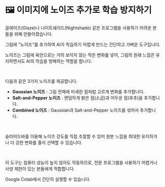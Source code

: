 # 🖼️ 이미지에 노이즈 추가로 학습 방지하기

글레이즈(Glaze)나 나이트쉐이드(Nightshade) 같은 프로그램을 사용하기 어려운 분들을 위해 만들어졌습니다.

그림에 "노이즈"를 추가하여 AI가 학습하기 어렵게 만드는 간단하고 가벼운 도구입니다.

노이즈는 그림에 육안으로는 거의 보이지 않는 작은 변화를 넣어, 그림의 원래 느낌은 유지하면서도 AI의 학습을 방해하는 역할을 합니다.

<br/>

다음과 같은 3가지 노이즈를 제공합니다.

-   **Gaussian 노이즈** : 그림 전체에 미세한 점처럼 고르게 변화를 추가합니다.  
-   **Salt-and-Pepper 노이즈** : 랜덤하게 밝은 점(소금)과 어두운 점(후추)을 추가합니다.  
-   **Combined 노이즈** : Gaussian과 Salt-and-Pepper 노이즈를 섞어서 추가합니다.  

<br/>

슬라이드바를 이용해 노이즈 강도를 직접 조절할 수 있어 원본 느낌을 최대한 유지하거나 더 강한 변화를 줄지 선택할 수 있습니다.

<br/>

이 도구는 컴퓨터 성능이 높지 않아도 작동하므로, 전문 프로그램을 사용하기 어렵거나 사양 제한이 있는 분들에게 적합합니다.

Google Colab에서 간단히 실행할 수 있습니다.
